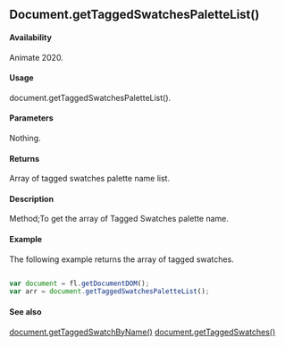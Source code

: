 ## Document.getTaggedSwatchesPaletteList()

#### Availability

Animate 2020.

#### Usage

document.getTaggedSwatchesPaletteList().

#### Parameters

Nothing.

#### Returns

Array of tagged swatches palette name list.

#### Description

Method;To get the array of Tagged Swatches palette name.

#### Example
The following example returns the array of tagged swatches.

```javascript

var document = fl.getDocumentDOM();
var arr = document.getTaggedSwatchesPaletteList();

```
#### See also
[document.getTaggedSwatchByName()](../Document_object/docu6062.md)
[document.getTaggedSwatches()](../Document_object/docu6064.md)

